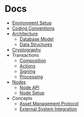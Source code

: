 # Docs

- [Environment Setup](Environment/SetupDevEnvironment.md)
- [Coding Conventions](Codebase/CodingConventions.md)
- [Architecture](Architecture/Architecture.md)
    - [Database Model](Architecture/PhysicalDatabaseModel.md)
    - [Data Structures](Architecture/DataStructures.md)
- [Cryptography](Cryptography/Cryptography.md)
- Transactions
    - [Composition](Transactions/TxComposition.md)
    - [Actions](Transactions/TxActions.md)
    - [Signing](Transactions/TxSigning.md)
    - [Processing](Transactions/TxProcessing.md)
- [Nodes](Nodes/Nodes.md)
    - [Node API](Nodes/NodeApi.md)
    - [Node Setup](Nodes/NodeSetup.md)
- Concepts
    - [Asset Management Protocol](Concepts/AssetManagementProtocol.md)
    - [External System Integration](Concepts/Integration.md)
